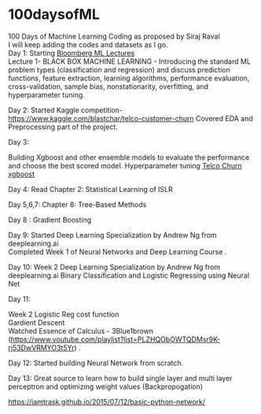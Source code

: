 # 100daysofML
100 Days of Machine Learning Coding as proposed by Siraj Raval  
I will keep adding the codes and datasets as I go.  
Day 1: Starting [Bloomberg ML Lectures](https://bloomberg.github.io/foml/#lectures)  
Lecture 1- BLACK BOX MACHINE LEARNING - Introducing the standard ML problem types (classification and regression) and discuss prediction functions, feature extraction, learning algorithms, performance evaluation, cross-validation, sample bias, nonstationarity, overfitting, and hyperparameter tuning.  

Day 2:
Started Kaggle competition- https://www.kaggle.com/blastchar/telco-customer-churn
Covered EDA and Preprocessing part of the project. 

Day 3:

Building Xgboost and other ensemble models to evaluate the performance and choose the best scored model.
Hyperparameter tuning [Telco Churn xgboost](https://github.com/aman-sharma-nine/100daysofML/blob/master/xgboost_model.ipynb)

Day 4:
Read Chapter 2: Statistical Learning of ISLR 

Day 5,6,7:
Chapter 8: Tree-Based Methods

Day 8 :
Gradient Boosting

Day 9:
Started Deep Learning Specialization by Andrew Ng from deeplearning.ai  
Completed Week 1 of Neural Networks and Deep Learning Course . 

Day 10:
Week 2
Deep Learning Specialization by Andrew Ng from deeplearning.ai 
Binary Classification and Logistic Regressing using Neural Net

Day 11:

Week 2 
Logistic Reg cost function  
Gardient Descent  
Watched Essence of Calculus - 3Blue1brown (https://www.youtube.com/playlist?list=PLZHQObOWTQDMsr9K-rj53DwVRMYO3t5Yr) . 

Day 12:
Started building Neural Network from scratch. 

Day 13:
Great source to learn how to build single layer and multi layer perceptron and optimizing weight values (Backpropogation)

https://iamtrask.github.io/2015/07/12/basic-python-network/



